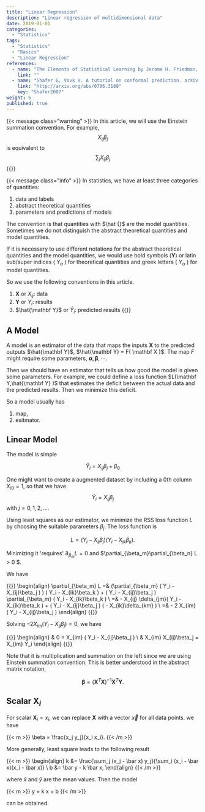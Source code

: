 ```yaml
---
title: "Linear Regression"
description: "Linear regression of multidimensional data"
date: 2019-01-01
categories:
  - "Statistics"
tags:
  - "Statistics"
  - "Basics"
  - "Linear Regression"
references:
  - name: "The Elements of Statistical Learning by Jerome H. Friedman, Robert Tibshirani, and Trevor Hastie"
    link: ""
  - name: "Shafer G, Vovk V. A tutorial on conformal prediction. arXiv [cs.LG]. 2007. Available: http://arxiv.org/abs/0706.3188"
    link: "http://arxiv.org/abs/0706.3188"
    key: "Shafer2007"
weight: 6
published: true
---
```


{{< message class="warning" >}}
In this article, we will use the Einstein summation convention. For example,
$$
X_{ij}\beta_ j
$$
is equivalent to
$$
\sum_j X_{ij}\beta_ j
$$
{{</message>}}

{{< message class="info" >}}
In statistics, we have at least three categories of quantities:

1. data and labels
2. abstract theoretical quantities
3. parameters and predictions of models

The convention is that quantities with $\hat {}$ are the model quantities. Sometimes we do not distinguish the abstract theoretical quantities and model quantities.

If it is necessary to use different notations for the abstract theoretical quantities and the model quantities, we would use bold symbols ($\mathbf Y$) or latin sub/super indices ( $Y_a$ ) for theoretical quantities and greek letters ( $Y_\alpha$ ) for model quantities.

So we use the following conventions in this article.

1. $\mathbf X$ or $X_{ij}$: data
2. $\mathbf Y$ or $Y_{i}$: results
3. $\hat{\mathbf Y}$ or $\hat Y_{i}$: predicted results
{{</message>}}


## A Model

A model is an estimator of the data that maps the inputs $\mathbf X$ to the predicted outputs $\hat{\mathbf Y}$, $\hat{\mathbf Y} = F( \mathbf X )$. The map $F$ might require some parameters, ${\boldsymbol\alpha, \boldsymbol\beta, \cdots }$.

Then we should have an estimator that tells us how good the model is given some parameters. For example, we could define a loss function $L(\mathbf Y,\hat{\mathbf Y} )$ that estimates the deficit between the actual data and the predicted results. Then we minimize this deficit.

So a model usually has

1. map,
2. esitmator.

## Linear Model

The model is simple

$$
\hat Y_i = X_{ij}\beta_ j + \beta_0
$$

One might want to create a augmented dataset by including a 0th column $X_{i0} = 1$, so that we have
$$
\hat Y_i = X_{ij}\beta_ j
$$
with $j=0,1,2,...$.

Using least squares as our estimator, we minimize the RSS loss function $L$ by choosing the suitable parameters $\beta_j$. The loss function is

$$
L = ( Y_i - X_{ij}\beta_j )( Y_i - X_{ik}\beta_k ).
$$

Minimizing it 'requires' $\partial_{\beta_m} L = 0$ and $\partial_{\beta_m}\partial_{\beta_n} L > 0 $.

We have

{{<m>}}
\begin{align}
\partial_{\beta_m} L =& (\partial_{\beta_m} ( Y_i - X_{ij}\beta_j ) ) ( Y_i - X_{ik}\beta_k ) +  ( Y_i - X_{ij}\beta_j ) \partial_{\beta_m} ( Y_i - X_{ik}\beta_k ) \\
=& - X_{ij} \delta_{jm}( Y_i - X_{ik}\beta_k ) + ( Y_i - X_{ij}\beta_j ) ( - X_{ik}\delta_{km} ) \\
=& - 2 X_{im} ( Y_i - X_{ij}\beta_j )
\end{align}
{{</m>}}

Solving $- 2 X_{im} ( Y_i - X_{ij}\beta_j ) = 0$, we have

{{<m>}}
\begin{align}
& 0 = X_{im} ( Y_i - X_{ij}\beta_j )  \\
& X_{im} X_{ij}\beta_j   = X_{im} Y_i
\end{align}
{{</m>}}

Note that it is multiplication and summation on the left since we are using Einstein summation convention. This is better understood in the abstract matrix notation,

$$
\boldsymbol \beta = ( \mathbf X^T \mathbf X )^{-1} \mathbf X^T \mathbf Y.
$$

## Scalar $\mathbf X_i$

For scalar $\mathbf X_i = x_i$, we can replace $\mathbf X$ with a vector $\vec x$ for all data points. we have

{{< m >}}
\beta = \frac{x_j y_j}{x_i x_i}.
{{< /m >}}

More generally, least square leads to the following result

{{< m >}}
\begin{align}
k &= \frac{\sum_j (x_j - \bar x) y_j}{\sum_i (x_i - \bar x)(x_i - \bar x)} \\
b &= \bar y - k \bar x,
\end{align}
{{< /m >}}

where $\bar x$ and $\bar y$ are the mean values. Then the model

{{< m >}}
y = k x + b
{{< /m >}}

can be obtained.


[^Shafer2007]: {{< cite key="Shafer2007" >}}